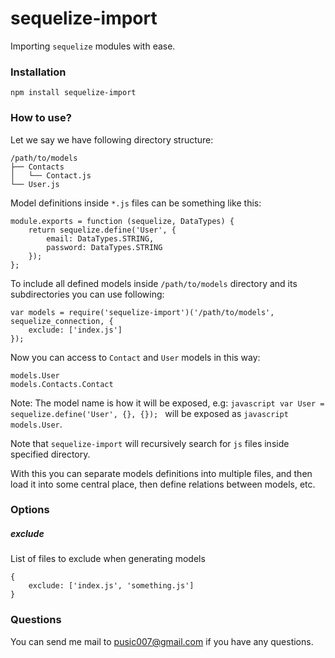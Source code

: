 sequelize-import
================

Importing ``sequelize`` modules with ease.

### Installation
```
npm install sequelize-import
```

### How to use?

Let we say we have following directory structure:

```
/path/to/models
├── Contacts
│   └── Contact.js
└── User.js
```

Model definitions inside ``*.js`` files can be something like this:
```
module.exports = function (sequelize, DataTypes) {
	return sequelize.define('User', {
		email: DataTypes.STRING,
		password: DataTypes.STRING
	});
};
```

To include all defined models inside ``/path/to/models`` directory and its subdirectories you can use following:

```
var models = require('sequelize-import')('/path/to/models', sequelize_connection, { 
	exclude: ['index.js'] 
});
```

Now you can access to ``Contact`` and ``User`` models in this way:
```
models.User
models.Contacts.Contact
```

Note: The model name is how it will be exposed, e.g: ```javascript var User = sequelize.define('User', {}, {}); ``` will be exposed as ```javascript models.User```.

Note that ``sequelize-import`` will recursively search for ``js`` files inside specified directory.

With this you can separate models definitions into multiple files, and then load it into some central place, then define relations between models, etc.

### Options

##### exclude
List of files to exclude when generating models
```
{
	exclude: ['index.js', 'something.js']
}
```

### Questions
You can send me mail to pusic007@gmail.com if you have any questions.
